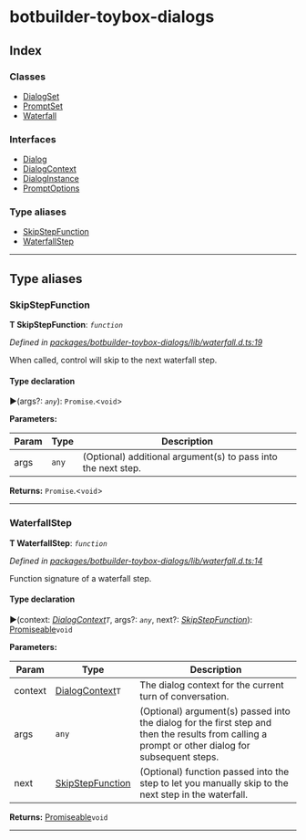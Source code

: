 


#  botbuilder-toybox-dialogs


## Index

### Classes

* [DialogSet](classes/botbuilder_toybox_dialogs.dialogset.md)
* [PromptSet](classes/botbuilder_toybox_dialogs.promptset.md)
* [Waterfall](classes/botbuilder_toybox_dialogs.waterfall.md)


### Interfaces

* [Dialog](interfaces/botbuilder_toybox_dialogs.dialog.md)
* [DialogContext](interfaces/botbuilder_toybox_dialogs.dialogcontext.md)
* [DialogInstance](interfaces/botbuilder_toybox_dialogs.dialoginstance.md)
* [PromptOptions](interfaces/botbuilder_toybox_dialogs.promptoptions.md)


### Type aliases

* [SkipStepFunction](#skipstepfunction)
* [WaterfallStep](#waterfallstep)



---
## Type aliases
<a id="skipstepfunction"></a>

###  SkipStepFunction

**Τ SkipStepFunction**:  *`function`* 

*Defined in [packages/botbuilder-toybox-dialogs/lib/waterfall.d.ts:19](https://github.com/Stevenic/botbuilder-toybox/blob/d4a3180/packages/botbuilder-toybox-dialogs/lib/waterfall.d.ts#L19)*



When called, control will skip to the next waterfall step.

#### Type declaration
►(args?: *`any`*): `Promise`.<`void`>



**Parameters:**

| Param | Type | Description |
| ------ | ------ | ------ |
| args | `any`   |  (Optional) additional argument(s) to pass into the next step. |





**Returns:** `Promise`.<`void`>






___

<a id="waterfallstep"></a>

###  WaterfallStep

**Τ WaterfallStep**:  *`function`* 

*Defined in [packages/botbuilder-toybox-dialogs/lib/waterfall.d.ts:14](https://github.com/Stevenic/botbuilder-toybox/blob/d4a3180/packages/botbuilder-toybox-dialogs/lib/waterfall.d.ts#L14)*



Function signature of a waterfall step.

#### Type declaration
►(context: *[DialogContext](interfaces/botbuilder_toybox_dialogs.dialogcontext.md)`T`*, args?: *`any`*, next?: *[SkipStepFunction](#skipstepfunction)*): [Promiseable]()`void`



**Parameters:**

| Param | Type | Description |
| ------ | ------ | ------ |
| context | [DialogContext](interfaces/botbuilder_toybox_dialogs.dialogcontext.md)`T`   |  The dialog context for the current turn of conversation. |
| args | `any`   |  (Optional) argument(s) passed into the dialog for the first step and then the results from calling a prompt or other dialog for subsequent steps. |
| next | [SkipStepFunction](#skipstepfunction)   |  (Optional) function passed into the step to let you manually skip to the next step in the waterfall. |





**Returns:** [Promiseable]()`void`






___


